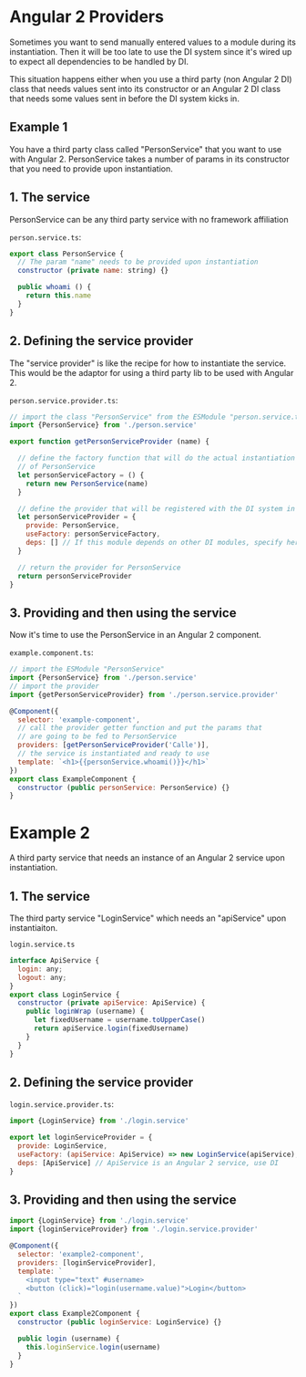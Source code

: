 # Angular 2 Providers

Sometimes you want to send manually entered values to a module during its instantiation. Then it will be too late to use the DI system since it's wired up to expect all dependencies to be handled by DI.

This situation happens either when you use a third party (non Angular 2 DI) class that needs values sent into its constructor or an Angular 2 DI class that needs some values sent in before the DI system kicks in.

## Example 1

You have a third party class called "PersonService" that you want to use with Angular 2. PersonService takes a number of params in its constructor that you need to provide upon instantiation.

## 1. The service

PersonService can be any third party service with no framework affiliation

 `person.service.ts`:

```javascript
export class PersonService {
  // The param "name" needs to be provided upon instantiation
  constructor (private name: string) {}

  public whoami () {
    return this.name
  }
}
```

## 2. Defining the service provider

The "service provider" is like the recipe for how to instantiate the service. This would be the adaptor for using a third party lib to be used with Angular 2.

`person.service.provider.ts`:

```javascript
// import the class "PersonService" from the ESModule "person.service.ts"
import {PersonService} from './person.service'

export function getPersonServiceProvider (name) {

  // define the factory function that will do the actual instantiation
  // of PersonService
  let personServiceFactory = () {
    return new PersonService(name)
  }

  // define the provider that will be registered with the DI system in Angular 2
  let personServiceProvider = {
    provide: PersonService,
    useFactory: personServiceFactory,
    deps: [] // If this module depends on other DI modules, specify here
  }

  // return the provider for PersonService
  return personServiceProvider
}
```

## 3. Providing and then using the service

Now it's time to use the PersonService in an Angular 2 component.

 `example.component.ts`:

```javascript
// import the ESModule "PersonService"
import {PersonService} from './person.service'
// import the provider
import {getPersonServiceProvider} from './person.service.provider'

@Component({
  selector: 'example-component',
  // call the provider getter function and put the params that
  // are going to be fed to PersonService
  providers: [getPersonServiceProvider('Calle')],
  // the service is instantiated and ready to use
  template: `<h1>{{personService.whoami()}}</h1>`
})
export class ExampleComponent {
  constructor (public personService: PersonService) {}
}
```

# Example 2

A third party service that needs an instance of an Angular 2 service upon instantiation.

## 1. The service

The third party service "LoginService" which needs an "apiService" upon instantiaiton.

`login.service.ts`
```javascript
interface ApiService {
  login: any;
  logout: any;
}
export class LoginService {
  constructor (private apiService: ApiService) {
    public loginWrap (username) {
      let fixedUsername = username.toUpperCase()
      return apiService.login(fixedUsername)
    }
  }
}
```

## 2. Defining the service provider

`login.service.provider.ts`:

```javascript
import {LoginService} from './login.service'

export let loginServiceProvider = {
  provide: LoginService,
  useFactory: (apiService: ApiService) => new LoginService(apiService),
  deps: [ApiService] // ApiService is an Angular 2 service, use DI
}
```

## 3. Providing and then using the service

```javascript
import {LoginService} from './login.service'
import {loginServiceProvider} from './login.service.provider'

@Component({
  selector: 'example2-component',
  providers: [loginServiceProvider],
  template: `
    <input type="text" #username>
    <button (click)="login(username.value)">Login</button>
  `
})
export class Example2Component {
  constructor (public loginService: LoginService) {}

  public login (username) {
    this.loginService.login(username)
  }
}
```